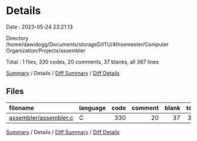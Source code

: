 # Details

Date : 2023-05-24 23:21:13

Directory /home/dawidogg/Documents/storageD/ITU/4thsemester/Computer Organization/Projects/assembler

Total : 1 files,  330 codes, 20 comments, 37 blanks, all 387 lines

[Summary](results.md) / Details / [Diff Summary](diff.md) / [Diff Details](diff-details.md)

## Files
| filename | language | code | comment | blank | total |
| :--- | :--- | ---: | ---: | ---: | ---: |
| [assembler/assembler.c](/assembler/assembler.c) | C | 330 | 20 | 37 | 387 |

[Summary](results.md) / Details / [Diff Summary](diff.md) / [Diff Details](diff-details.md)